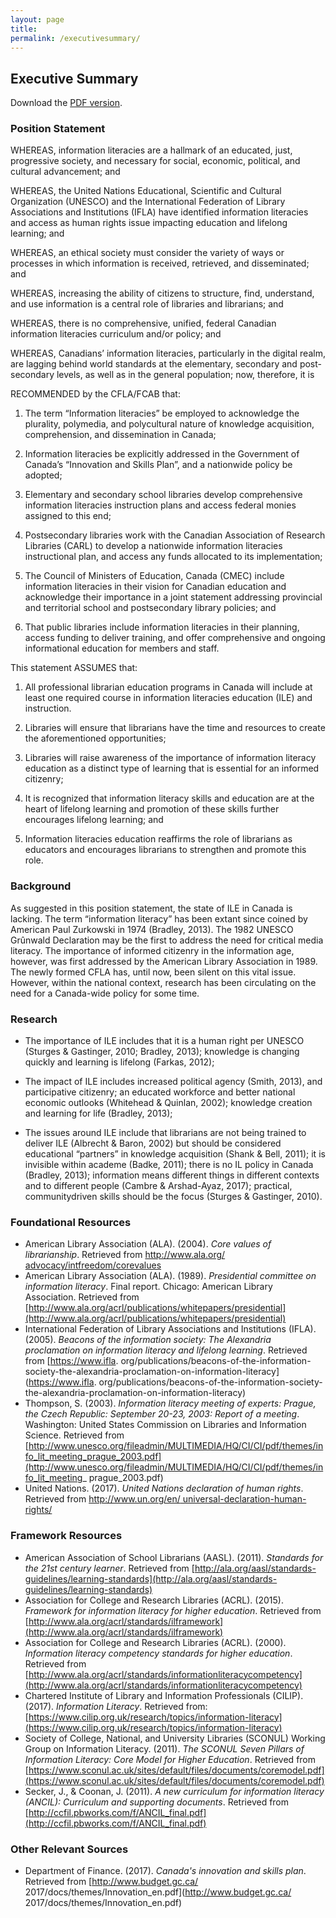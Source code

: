 ```yaml
---
layout: page
title: 
permalink: /executivesummary/
---
```


## Executive Summary

Download the [PDF version](https://drive.google.com/file/d/0B-hXmPnB9OeMbW5UY0FaeElyRVE/view?usp=sharing).

### Position Statement

WHEREAS, information literacies are a hallmark of an educated, just, progressive society, and necessary for social, economic, political, and cultural advancement; and

WHEREAS, the United Nations Educational, Scientific and Cultural Organization (UNESCO) and the International Federation of Library Associations and Institutions (IFLA) have identified information literacies and access as human rights issue impacting education and lifelong learning; and

WHEREAS, an ethical society must consider the variety of ways or processes in which information is received, retrieved, and disseminated; and

WHEREAS, increasing the ability of citizens to structure, find, understand, and use information is a central role of libraries and librarians; and

WHEREAS, there is no comprehensive, unified, federal Canadian information literacies curriculum and/or policy; and

WHEREAS, Canadians’ information literacies, particularly in the digital realm, are lagging behind world standards at the elementary, secondary and post-secondary levels, as well as in the general population; now, therefore, it is

RECOMMENDED by the CFLA/FCAB that:

1. The term “Information literacies” be employed to acknowledge the plurality, polymedia, and polycultural nature of knowledge acquisition, comprehension, and dissemination in Canada;

2. Information literacies be explicitly addressed in the Government of Canada’s “Innovation and Skills Plan”, and a nationwide policy be adopted;

3. Elementary and secondary school libraries develop comprehensive information literacies instruction plans and access federal monies assigned to this end;

4. Postsecondary libraries work with the Canadian Association of Research Libraries (CARL) to develop a nationwide information literacies instructional plan, and access any funds allocated to its implementation;

5. The Council of Ministers of Education, Canada (CMEC) include information literacies in their vision for Canadian education and acknowledge their importance in a joint statement addressing provincial and territorial school and postsecondary library policies; and

6. That public libraries include information literacies in their planning, access funding to deliver training, and offer comprehensive and ongoing informational education for members and staff.

This statement ASSUMES that:

1. All professional librarian education programs in Canada will include at least one required course in information
literacies education (ILE) and instruction.

2. Libraries will ensure that librarians have the time and resources to create the aforementioned opportunities;

3. Libraries will raise awareness of the importance of information literacy education as a distinct type of
learning that is essential for an informed citizenry;

4. It is recognized that information literacy skills and education are at the heart of lifelong learning and promotion
of these skills further encourages lifelong learning; and

5. Information literacies education reaffirms the role of librarians as educators and encourages librarians to
strengthen and promote this role.

### Background

As suggested in this position statement, the state of ILE in Canada is lacking. The term “information literacy” has been extant since coined by American Paul Zurkowski in 1974 (Bradley, 2013). The 1982 UNESCO Grûnwald Declaration may be the first to address the need for critical media literacy. The importance of informed citizenry in the information age, however, was first addressed by the American Library Association in 1989. The newly formed CFLA has, until now, been silent on this vital issue. However, within the national context, research has been circulating on the need for a Canada-wide policy for some time.

### Research

* The importance of ILE includes that it is a human right per UNESCO (Sturges & Gastinger, 2010; Bradley,
2013); knowledge is changing quickly and learning is lifelong (Farkas, 2012);

* The impact of ILE includes increased political agency (Smith, 2013), and participative citizenry; an educated
workforce and better national economic outlooks (Whitehead & Quinlan, 2002); knowledge creation and
learning for life (Bradley, 2013);

* The issues around ILE include that librarians are not being trained to deliver ILE (Albrecht & Baron, 2002)
but should be considered educational “partners” in knowledge acquisition (Shank & Bell, 2011); it is invisible
within academe (Badke, 2011); there is no IL policy in Canada (Bradley, 2013); information means different
things in different contexts and to different people (Cambre & Arshad-Ayaz, 2017); practical, communitydriven
skills should be the focus (Sturges & Gastinger, 2010).

### Foundational Resources

* American Library Association (ALA). (2004). *Core values of librarianship*. Retrieved from [http://www.ala.org/
advocacy/intfreedom/corevalues](http://www.ala.org/advocacy/intfreedom/corevalues)
* American Library Association (ALA). (1989). *Presidential committee on information literacy*. Final report. Chicago:
American Library Association. Retrieved from [http://www.ala.org/acrl/publications/whitepapers/presidential](http://www.ala.org/acrl/publications/whitepapers/presidential)
* International Federation of Library Associations and Institutions (IFLA). (2005). *Beacons of the information
society: The Alexandria proclamation on information literacy and lifelong learning*. Retrieved from [https://www.ifla.
org/publications/beacons-of-the-information-society-the-alexandria-proclamation-on-information-literacy](https://www.ifla.
org/publications/beacons-of-the-information-society-the-alexandria-proclamation-on-information-literacy)
* Thompson, S. (2003). *Information literacy meeting of experts: Prague, the Czech Republic: September 20-23, 2003:
Report of a meeting*. Washington: United States Commission on Libraries and Information Science. Retrieved
from [http://www.unesco.org/fileadmin/MULTIMEDIA/HQ/CI/CI/pdf/themes/info_lit_meeting_prague_2003.pdf](http://www.unesco.org/fileadmin/MULTIMEDIA/HQ/CI/CI/pdf/themes/info_lit_meeting_
prague_2003.pdf)
* United Nations. (2017). *United Nations declaration of human rights*. Retrieved from [http://www.un.org/en/
universal-declaration-human-rights/](http://www.un.org/en/universal-declaration-human-rights/)

### Framework Resources

* American Association of School Librarians (AASL). (2011). *Standards for the 21st century learner*. Retrieved
from [http://ala.org/aasl/standards-guidelines/learning-standards](http://ala.org/aasl/standards-guidelines/learning-standards)
* Association for College and Research Libraries (ACRL). (2015). *Framework for information literacy for higher
education*. Retrieved from [http://www.ala.org/acrl/standards/ilframework](http://www.ala.org/acrl/standards/ilframework)
* Association for College and Research Libraries (ACRL). (2000). *Information literacy competency standards for
higher education*. Retrieved from [http://www.ala.org/acrl/standards/informationliteracycompetency](http://www.ala.org/acrl/standards/informationliteracycompetency)
* Chartered Institute of Library and Information Professionals (CILIP). (2017). *Information Literacy*. Retrieved
from: [https://www.cilip.org.uk/research/topics/information-literacy](https://www.cilip.org.uk/research/topics/information-literacy)
* Society of College, National, and University Libraries (SCONUL) Working Group on Information Literacy.
(2011). *The SCONUL Seven Pillars of Information Literacy: Core Model for Higher Education*. Retrieved from [https://www.sconul.ac.uk/sites/default/files/documents/coremodel.pdf](https://www.sconul.ac.uk/sites/default/files/documents/coremodel.pdf)
* Secker, J., & Coonan, J. (2011). *A new curriculum for information literacy (ANCIL): Curriculum and supporting
documents*. Retrieved from [http://ccfil.pbworks.com/f/ANCIL_final.pdf](http://ccfil.pbworks.com/f/ANCIL_final.pdf)

### Other Relevant Sources

* Department of Finance. (2017). *Canada's innovation and skills plan*. Retrieved from [http://www.budget.gc.ca/
2017/docs/themes/Innovation_en.pdf](http://www.budget.gc.ca/
2017/docs/themes/Innovation_en.pdf)  










